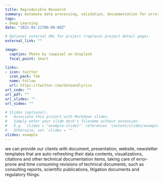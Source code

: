 ```yaml
---
title: Reproducible Research
summary: Automate data processing, validation, docuementation for error-free research output.
tags:
- Deep Learning
date: "2021-01-21T00:00:00Z"

# Optional external URL for project (replaces project detail page).
external_link: ""

image:
  caption: Photo by rawpixel on Unsplash
  focal_point: Smart

links:
- icon: twitter
  icon_pack: fab
  name: Follow
  url: https://twitter.com/dataandlyrics
url_code: ""
url_pdf: ""
url_slides: ""
url_video: ""

# Slides (optional).
#   Associate this project with Markdown slides.
#   Simply enter your slide deck's filename without extension.
#   E.g. `slides = "example-slides"` references `content/slides/example-slides.md`.
#   Otherwise, set `slides = ""`.
slides: example
---
```


we can provide our clients with document, presentation, website, newsletter templates that are auto-refreshing their data contents, visualizations, citations and other technical documentation items, taking care of error-prone and time consuming revisions of technical documents, such as consulting reports, scientific publications, litigation documents and regulatory filings. 
